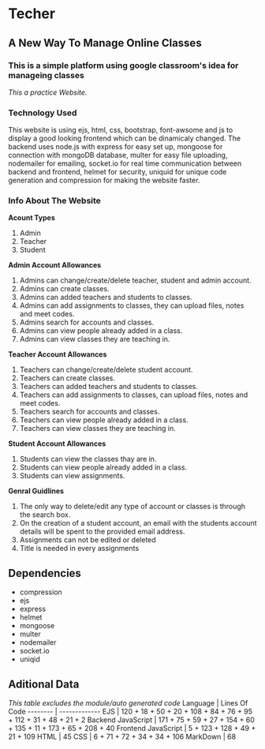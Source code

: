 # Techer
## A New Way To Manage Online Classes

### This is a simple platform using google classroom's idea for manageing classes
*This a practice Website.*

### Technology Used
This website is using ejs, html, css, bootstrap, font-awsome and js to display a good looking frontend which can be dinamicaly changed.
The backend uses node.js with express for easy set up, mongoose for connection with mongoDB database, multer for easy file uploading, nodemailer for emailing, socket.io for real time communication between backend and frontend, helmet for security, uniquid for unique code generation and compression for making the website faster. 

### Info About The Website

__Acount Types__
1. Admin 
2. Teacher 
3. Student

__Admin Account Allowances__
1. Admins can change/create/delete teacher, student and admin account.
2. Admins can create classes.
3. Admins can added teachers and students to classes.
4. Admins can add assignments to classes, they can upload files, notes and meet codes.
5. Admins search for accounts and classes.
6. Admins can view people already added in a class.
7. Admins can view classes they are teaching in.

__Teacher Account Allowances__
1. Teachers can change/create/delete student account.
2. Teachers can create classes.
3. Teachers can added teachers and students to classes.
4. Teachers can add assignments to classes, can upload files, notes and meet codes.
5. Teachers search for accounts and classes.
6. Teachers can view people already added in a class.
7. Teachers can view classes they are teaching in.

__Student Account Allowances__
1. Students can view the classes thay are in.
1. Students can view people already added in a class.
1. Students can view assignments.

__Genral Guidlines__
1. The only way to delete/edit any type of account or classes is through the search box.
2. On the creation of a student account, an email with the students account details will be spent to the provided email address.
3. Assignments can not be edited or deleted
4. Title is needed in every assignments


## Dependencies
* compression
* ejs
* express
* helmet
* mongoose
* multer
* nodemailer
* socket.io
* uniqid


## Aditional Data
*This table excludes the module/auto generated code*
Language | Lines Of Code
-------- | -------------
EJS | 120 + 18 + 50 + 20 + 108 + 84 + 76 + 95 + 112 + 31 + 48 + 21 + 2
Backend JavaScript | 171 + 75 + 59 + 27 + 154 + 60 + 135 + 11 + 173 + 65 + 208 + 40
Frontend JavaScript |  5 + 123 + 128 + 49 + 21 + 109
HTML | 45
CSS | 6 + 71 + 72 + 34 + 34 + 106
MarkDown | 68